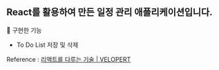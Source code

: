 ## React를 활용하여 만든 일정 관리 애플리케이션입니다.

📖 구현한 기능

- To Do List 저장 및 삭제

Reference : [리액트를 다루는 기술 | VELOPERT]()
